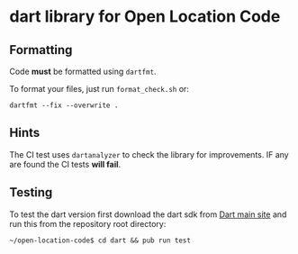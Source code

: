 # dart library for Open Location Code

## Formatting

Code **must** be formatted using `dartfmt`.

To format your files, just run `format_check.sh` or:

```
dartfmt --fix --overwrite .
```

## Hints

The CI test uses `dartanalyzer` to check the library for improvements. IF
any are found the CI tests **will fail**.

## Testing

To test the dart version first download the dart sdk from
[Dart main site](http://www.dartlang.org) and run this from the repository root
directory:

```
~/open-location-code$ cd dart && pub run test
```
